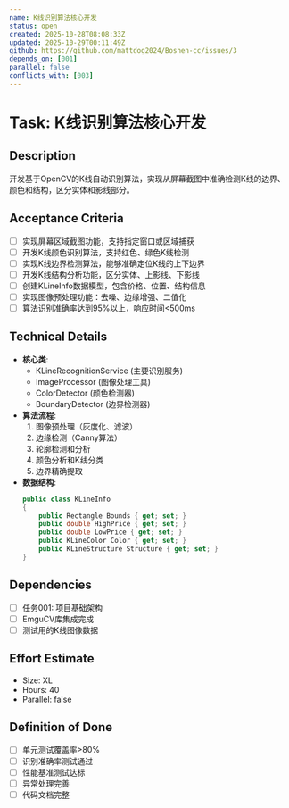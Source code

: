 ```yaml
---
name: K线识别算法核心开发
status: open
created: 2025-10-28T08:08:33Z
updated: 2025-10-29T00:11:49Z
github: https://github.com/mattdog2024/Boshen-cc/issues/3
depends_on: [001]
parallel: false
conflicts_with: [003]
---
```


# Task: K线识别算法核心开发

## Description
开发基于OpenCV的K线自动识别算法，实现从屏幕截图中准确检测K线的边界、颜色和结构，区分实体和影线部分。

## Acceptance Criteria
- [ ] 实现屏幕区域截图功能，支持指定窗口或区域捕获
- [ ] 开发K线颜色识别算法，支持红色、绿色K线检测
- [ ] 实现K线边界检测算法，能够准确定位K线的上下边界
- [ ] 开发K线结构分析功能，区分实体、上影线、下影线
- [ ] 创建KLineInfo数据模型，包含价格、位置、结构信息
- [ ] 实现图像预处理功能：去噪、边缘增强、二值化
- [ ] 算法识别准确率达到95%以上，响应时间<500ms

## Technical Details
- **核心类**:
  - KLineRecognitionService (主要识别服务)
  - ImageProcessor (图像处理工具)
  - ColorDetector (颜色检测器)
  - BoundaryDetector (边界检测器)
- **算法流程**:
  1. 图像预处理（灰度化、滤波）
  2. 边缘检测（Canny算法）
  3. 轮廓检测和分析
  4. 颜色分析和K线分类
  5. 边界精确提取
- **数据结构**:
  ```csharp
  public class KLineInfo
  {
      public Rectangle Bounds { get; set; }
      public double HighPrice { get; set; }
      public double LowPrice { get; set; }
      public KLineColor Color { get; set; }
      public KLineStructure Structure { get; set; }
  }
  ```

## Dependencies
- [ ] 任务001: 项目基础架构
- [ ] EmguCV库集成完成
- [ ] 测试用的K线图像数据

## Effort Estimate
- Size: XL
- Hours: 40
- Parallel: false

## Definition of Done
- [ ] 单元测试覆盖率>80%
- [ ] 识别准确率测试通过
- [ ] 性能基准测试达标
- [ ] 异常处理完善
- [ ] 代码文档完整